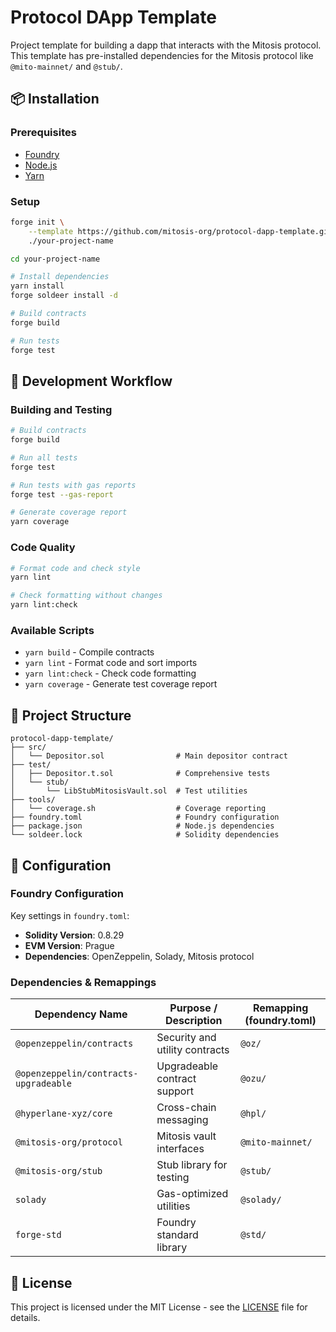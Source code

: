 # Protocol DApp Template

Project template for building a dapp that interacts with the Mitosis protocol. This template has pre-installed dependencies for the Mitosis protocol like `@mito-mainnet/` and `@stub/`.

## 📦 Installation

### Prerequisites

- [Foundry](https://getfoundry.sh/)
- [Node.js](https://nodejs.org/)
- [Yarn](https://yarnpkg.com/)

### Setup

```bash
forge init \
    --template https://github.com/mitosis-org/protocol-dapp-template.git \
    ./your-project-name

cd your-project-name

# Install dependencies
yarn install
forge soldeer install -d

# Build contracts
forge build

# Run tests
forge test
```

## 🧪 Development Workflow

### Building and Testing

```bash
# Build contracts
forge build

# Run all tests
forge test

# Run tests with gas reports
forge test --gas-report

# Generate coverage report
yarn coverage
```

### Code Quality

```bash
# Format code and check style
yarn lint

# Check formatting without changes
yarn lint:check
```

### Available Scripts

- `yarn build` - Compile contracts
- `yarn lint` - Format code and sort imports
- `yarn lint:check` - Check code formatting
- `yarn coverage` - Generate test coverage report

## 📁 Project Structure

```
protocol-dapp-template/
├── src/
│   └── Depositor.sol                # Main depositor contract
├── test/
│   ├── Depositor.t.sol              # Comprehensive tests
│   └── stub/
│       └── LibStubMitosisVault.sol  # Test utilities
├── tools/
│   └── coverage.sh                  # Coverage reporting
├── foundry.toml                     # Foundry configuration
├── package.json                     # Node.js dependencies
└── soldeer.lock                     # Solidity dependencies
```

## 🔧 Configuration

### Foundry Configuration

Key settings in `foundry.toml`:

- **Solidity Version**: 0.8.29
- **EVM Version**: Prague
- **Dependencies**: OpenZeppelin, Solady, Mitosis protocol

### Dependencies & Remappings

| Dependency Name                       | Purpose / Description          | Remapping (foundry.toml) |
| ------------------------------------- | ------------------------------ | ------------------------ |
| `@openzeppelin/contracts`             | Security and utility contracts | `@oz/`                   |
| `@openzeppelin/contracts-upgradeable` | Upgradeable contract support   | `@ozu/`                  |
| `@hyperlane-xyz/core`                 | Cross-chain messaging          | `@hpl/`                  |
| `@mitosis-org/protocol`               | Mitosis vault interfaces       | `@mito-mainnet/`         |
| `@mitosis-org/stub`                   | Stub library for testing       | `@stub/`                 |
| `solady`                              | Gas-optimized utilities        | `@solady/`               |
| `forge-std`                           | Foundry standard library       | `@std/`                  |

## 📄 License

This project is licensed under the MIT License - see the [LICENSE](LICENSE) file for details.
